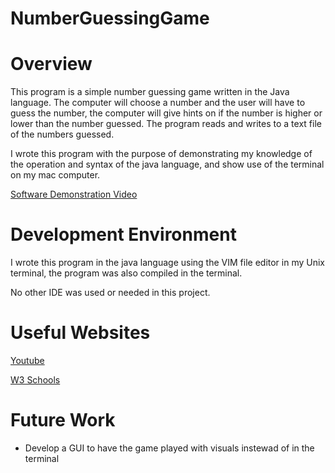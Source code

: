 # NumberGuessingGame
# Overview

This program is a simple number guessing game written in the Java language. The computer will choose a number and the user will have to guess the number, the computer will give hints on if the number is higher or lower than the number guessed. The program reads and writes to a text file of the numbers guessed. 


I wrote this program with the purpose of demonstrating my knowledge of the operation and syntax of the java language, and show use of the terminal on my mac computer. 

[Software Demonstration Video](https://youtu.be/CC1r07fgJ4Q)

# Development Environment

I wrote this program in the java language using the VIM file editor in my Unix terminal, the program was also compiled in the terminal. 

No other IDE was used or needed in this project. 

# Useful Websites

[Youtube](https://www.youtube.com/watch?v=wXotUgqOdh8)

[W3 Schools](https://www.w3schools.com/java/java_getstarted.asp)

# Future Work

- Develop a GUI to have the game played with visuals instewad of in the terminal

